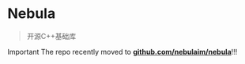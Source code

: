 # Nebula
> 开源C++基础库

Important The repo recently moved to [**github.com/nebulaim/nebula**](https://github.com/nebulaim/nebula)!!!

